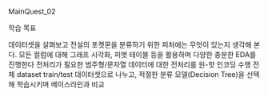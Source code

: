 MainQuest_02

학습 목표

데이터셋을 살펴보고 전설의 포켓몬을 분류하기 위한 피처에는 무엇이 있는지 생각해 본다.
모든 컬럼에 대해 그래프 시각화, 피벗 테이블 등을 활용하며 다양한 충분한 EDA를 진행한다
전처리가 필요한 범주형/문자열 데이터에 대한 전처리를 원-핫 인코딩 수행
전체 dataset train/test 데이터셋으로 나누고, 적절한 분류 모델(Decision Tree)을 선택해 학습시키며 베이스라인과 비교
